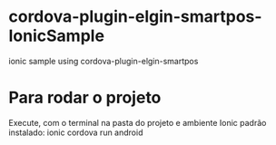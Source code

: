 # cordova-plugin-elgin-smartpos-IonicSample
ionic sample using cordova-plugin-elgin-smartpos
# Para rodar o projeto
Execute, com o terminal na pasta do projeto e ambiente Ionic padrão instalado: 
    ionic cordova run android
